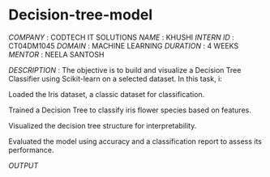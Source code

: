 # Decision-tree-model 

*COMPANY* : CODTECH IT SOLUTIONS
*NAME* : KHUSHI 
*INTERN ID* : CT04DM1045
*DOMAIN* : MACHINE LEARNING 
*DURATION* : 4 WEEKS 
*MENTOR* : NEELA SANTOSH

*DESCRIPTION* : The objective is to build and visualize a Decision Tree Classifier using Scikit-learn on a selected dataset. In this task, i:

Loaded the Iris dataset, a classic dataset for classification.

Trained a Decision Tree to classify iris flower species based on features.

Visualized the decision tree structure for interpretability.

Evaluated the model using accuracy and a classification report to assess its performance.

*OUTPUT*

